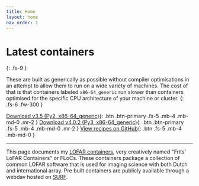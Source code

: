```yaml
---
title: Home
layout: home
nav_order: 1
---
```

# Latest containers
{: .fs-9 }

These are built as generically as possible without compiler optimisations in an attempt to allow them to run on a wide variety of machines. The cost of that is that containers labeled `x86-64_generic` run slower than containers optimised for the specific CPU architecture of your machine or cluster.
{: .fs-6 .fw-300 }

[Download v3.5 (Py2, x86-64_generic)](https://lofar-webdav.grid.sara.nl/software/shub_mirror/tikk3r/lofar-grid-hpccloud/lofar_sksp_v3.5_x86-64_generic_noavx512_ddf.sif?action=show){: .btn .btn-primary .fs-5 .mb-4 .mb-md-0 .mr-2 }
[Download v4.0.2 (Py3, x86-64_generic)](https://lofar-webdav.grid.sara.nl/software/shub_mirror/tikk3r/lofar-grid-hpccloud/lofar_sksp_v4.0.2_x86-64_generic_noavx512_ddf.sif?action=show){: .btn .btn-primary .fs-5 .mb-4 .mb-md-0 .mr-2 }
[View recipes on GitHub][LOFAR containers]{: .btn .fs-5 .mb-4 .mb-md-0 }

---

This page documents my [LOFAR containers], very creatively named "Frits' LoFAR Containers" or FLoCs. These containers package a collection of common LOFAR software that is used for imaging science with both Dutch and international array. Pre built containers are publicly available through a webdav hosted on [SURF].

[LOFAR containers]: https://github.com/tikk3r/lofar-grid-hpccloud
[SURF]: https://lofar-webdav.grid.sara.nl/software/shub_mirror/tikk3r/lofar-grid-hpccloud/
